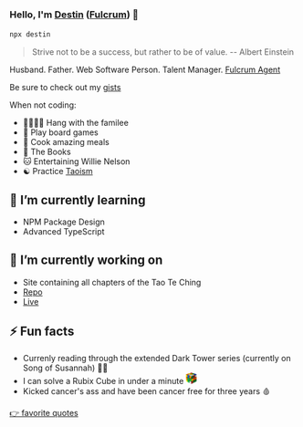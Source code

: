 ### Hello, I'm [Destin](https://destin.io) ([Fulcrum](https://starwars.fandom.com/wiki/Fulcrum)) 👋

```sh
npx destin
```

> Strive not to be a success, but rather to be of value. -- Albert Einstein

Husband. Father. Web Software Person. Talent Manager. [Fulcrum Agent](https://starwars.fandom.com/wiki/Fulcrum)

Be sure to check out my [gists](https://gist.github.com/destinio)

When not coding:
- 👨‍👩‍👦‍👦 Hang with the familee
- 🎲 Play board games
- 🍝 Cook amazing meals
- 📖 The Books
- 🐱 Entertaining Willie Nelson
- ☯️ Practice [Taoism](https://en.wikipedia.org/wiki/Taoism)

## 🌱 I’m currently learning
- NPM Package Design
- Advanced TypeScript

## 🔭 I’m currently working on
- Site containing all chapters of the Tao Te Ching
- [Repo](https://github.com/destinio/Tao)
- [Live](https://tao-smoky.vercel.app/)

## ⚡️ Fun facts
- Currenly reading through the extended Dark Tower series (currently on Song of Susannah) 🤰🏿
- I can solve a Rubix Cube in under a minute <img src='/cube.png' height='20px' alt='Rubix Cube Image' />
- Kicked cancer's ass and have been cancer free for three years 🩸

[👉 favorite quotes](https://github.com/destinio/quotes)
